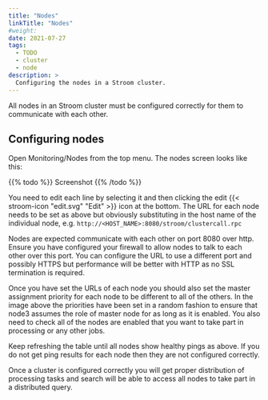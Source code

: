 ```yaml
---
title: "Nodes"
linkTitle: "Nodes"
#weight:
date: 2021-07-27
tags:
  - TODO
  - cluster
  - node
description: >
  Configuring the nodes in a Stroom cluster.
---
```


All nodes in an Stroom cluster must be configured correctly for them to communicate with each other.

## Configuring nodes
Open Monitoring/Nodes from the top menu. The nodes screen looks like this:

{{% todo %}}
Screenshot
{{% /todo %}}

You need to edit each line by selecting it and then clicking the edit {{< stroom-icon "edit.svg" "Edit" >}} icon at the bottom.
The URL for each node needs to be set as above but obviously substituting in the host name of the individual node, e.g. `http://<HOST_NAME>:8080/stroom/clustercall.rpc`

Nodes are expected communicate with each other on port 8080 over http.
Ensure you have configured your firewall to allow nodes to talk to each other over this port.
You can configure the URL to use a different port and possibly HTTPS but performance will be better with HTTP as no SSL termination is required.

Once you have set the URLs of each node you should also set the master assignment priority for each node to be different to all of the others.
In the image above the priorities have been set in a random fashion to ensure that node3 assumes the role of master node for as long as it is enabled.
You also need to check all of the nodes are enabled that you want to take part in processing or any other jobs.

Keep refreshing the table until all nodes show healthy pings as above.
If you do not get ping results for each node then they are not configured correctly.

Once a cluster is configured correctly you will get proper distribution of processing tasks and search will be able to access all nodes to take part in a distributed query.
